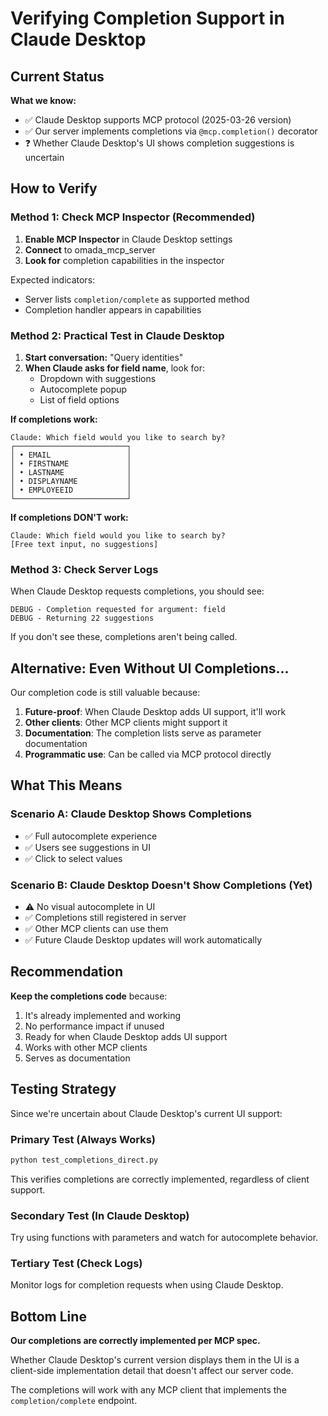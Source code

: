 # Verifying Completion Support in Claude Desktop

## Current Status

**What we know:**
- ✅ Claude Desktop supports MCP protocol (2025-03-26 version)
- ✅ Our server implements completions via `@mcp.completion()` decorator
- ❓ Whether Claude Desktop's UI shows completion suggestions is uncertain

## How to Verify

### Method 1: Check MCP Inspector (Recommended)

1. **Enable MCP Inspector** in Claude Desktop settings
2. **Connect** to omada_mcp_server
3. **Look for** completion capabilities in the inspector

Expected indicators:
- Server lists `completion/complete` as supported method
- Completion handler appears in capabilities

### Method 2: Practical Test in Claude Desktop

1. **Start conversation:** "Query identities"
2. **When Claude asks for field name**, look for:
   - Dropdown with suggestions
   - Autocomplete popup
   - List of field options

**If completions work:**
```
Claude: Which field would you like to search by?
┌─────────────────────────┐
│ • EMAIL                 │
│ • FIRSTNAME             │
│ • LASTNAME              │
│ • DISPLAYNAME           │
│ • EMPLOYEEID            │
└─────────────────────────┘
```

**If completions DON'T work:**
```
Claude: Which field would you like to search by?
[Free text input, no suggestions]
```

### Method 3: Check Server Logs

When Claude Desktop requests completions, you should see:
```
DEBUG - Completion requested for argument: field
DEBUG - Returning 22 suggestions
```

If you don't see these, completions aren't being called.

## Alternative: Even Without UI Completions...

Our completion code is still valuable because:

1. **Future-proof**: When Claude Desktop adds UI support, it'll work
2. **Other clients**: Other MCP clients might support it
3. **Documentation**: The completion lists serve as parameter documentation
4. **Programmatic use**: Can be called via MCP protocol directly

## What This Means

### Scenario A: Claude Desktop Shows Completions
- ✅ Full autocomplete experience
- ✅ Users see suggestions in UI
- ✅ Click to select values

### Scenario B: Claude Desktop Doesn't Show Completions (Yet)
- ⚠️ No visual autocomplete in UI
- ✅ Completions still registered in server
- ✅ Other MCP clients can use them
- ✅ Future Claude Desktop updates will work automatically

## Recommendation

**Keep the completions code** because:

1. It's already implemented and working
2. No performance impact if unused
3. Ready for when Claude Desktop adds UI support
4. Works with other MCP clients
5. Serves as documentation

## Testing Strategy

Since we're uncertain about Claude Desktop's current UI support:

### Primary Test (Always Works)
```bash
python test_completions_direct.py
```
This verifies completions are correctly implemented, regardless of client support.

### Secondary Test (In Claude Desktop)
Try using functions with parameters and watch for autocomplete behavior.

### Tertiary Test (Check Logs)
Monitor logs for completion requests when using Claude Desktop.

## Bottom Line

**Our completions are correctly implemented per MCP spec.**

Whether Claude Desktop's current version displays them in the UI is a client-side implementation detail that doesn't affect our server code.

The completions will work with any MCP client that implements the `completion/complete` endpoint.

